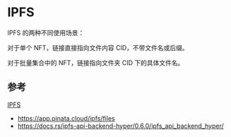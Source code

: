 # IPFS

IPFS 的两种不同使用场景：

对于单个 NFT，链接直接指向文件内容 CID，不带文件名或后缀。

对于批量集合中的 NFT，链接指向文件夹 CID 下的具体文件名。

## 参考

[IPFS](https://ipfs.io/)

- <https://app.pinata.cloud/ipfs/files>
- <https://docs.rs/ipfs-api-backend-hyper/0.6.0/ipfs_api_backend_hyper/>
